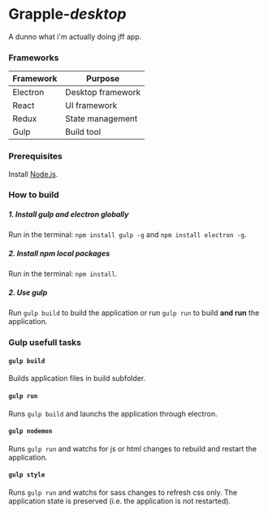 # Grapple-*desktop*

A dunno what i'm actually doing jff app.

### Frameworks

Framework | Purpose
--- | ---
Electron  | Desktop framework
React | UI framework
Redux | State management
Gulp | Build tool


### Prerequisites
Install [Node.js](https://nodejs.org/en).



### How to build

##### 1. Install gulp and electron globally
Run in the terminal: `npm install gulp -g` and `npm install electron -g`.

##### 2. Install npm local packages
Run in the terminal: `npm install`.

##### 2. Use gulp
Run `gulp build` to build the application
or run `gulp run` to build **and run** the application.



### Gulp usefull tasks
#### `gulp build`
Builds application files in build subfolder.

#### `gulp run`
Runs `gulp build` and launchs the application through electron.

#### `gulp nodemon`
Runs `gulp run` and watchs for js or html changes to rebuild and
restart the application.

#### `gulp style`
Runs `gulp run` and watchs for sass changes to refresh css only.
The application state is preserved (i.e. the application is not restarted).
